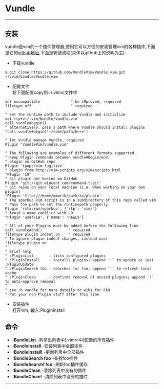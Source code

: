 # Vundle


***

## 安装
vundle是vim的一个插件管理器,使用它可以方便的安装管理vim的各种插件,下面是它的[github地址](https://github.com/VundleVim/Vundle.vim),下面是安装流程(具体以github上的说明为主):
* 下载vundle

```
$ git clone https://github.com/VundleVim/Vundle.vim.git ~/.vim/bundle/Vundle.vim
```
*  配置文件  
将下面配置copy到~/.vimrc文件中

```
set nocompatible              " be iMproved, required
filetype off                  " required

" set the runtime path to include Vundle and initialize
set rtp+=~/.vim/bundle/Vundle.vim
call vundle#begin()
" alternatively, pass a path where Vundle should install plugins
"call vundle#begin('~/some/path/here')

" let Vundle manage Vundle, required
Plugin 'VundleVim/Vundle.vim'

" The following are examples of different formats supported.
" Keep Plugin commands between vundle#begin/end.
" plugin on GitHub repo
Plugin 'tpope/vim-fugitive'
" plugin from http://vim-scripts.org/vim/scripts.html
"Plugin 'L9'
" Git plugin not hosted on GitHub
Plugin 'git://git.wincent.com/command-t.git'
" git repos on your local machine (i.e. when working on your own plugin)
"Plugin 'file:///home/gmarik/path/to/plugin'
" The sparkup vim script is in a subdirectory of this repo called vim.
" Pass the path to set the runtimepath properly.
Plugin 'rstacruz/sparkup', {'rtp': 'vim/'}
" Avoid a name conflict with L9
"Plugin 'user/L9', {'name': 'newL9'}

" All of your Plugins must be added before the following line
call vundle#end()            " required
filetype plugin indent on    " required
" To ignore plugin indent changes, instead use:
"filetype plugin on
"
" Brief help
" :PluginList       - lists configured plugins
" :PluginInstall    - installs plugins; append `!` to update or just :PluginUpdate
" :PluginSearch foo - searches for foo; append `!` to refresh local cache
" :PluginClean      - confirms removal of unused plugins; append `!` to auto-approve removal
"
" see :h vundle for more details or wiki for FAQ
" Put your non-Plugin stuff after this line
```
* 安装插件  
打开vim, 输入:PluginInstall

## 命令
* __:BundleList__ -列举出列表中(.vimrc中)配置的所有插件
* __:BundleInstall__ -安装列表中全部插件
* __:BundleInstall!__ -更新列表中全部插件
* __:BundleSearch foo__ -查找foo插件
* __:BundleSearch! foo__ -刷新foo插件缓存
* __:BundleClean__ -清除列表中没有的插件
* __:BundleClean!__ -清除列表中没有的插件


***